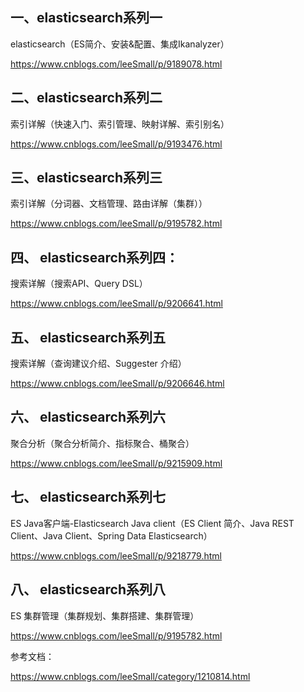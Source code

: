 ## 一、elasticsearch系列一

elasticsearch（ES简介、安装&配置、集成Ikanalyzer） 

https://www.cnblogs.com/leeSmall/p/9189078.html   

## 二、elasticsearch系列二

索引详解（快速入门、索引管理、映射详解、索引别名） 

https://www.cnblogs.com/leeSmall/p/9193476.html

## 三、elasticsearch系列三

索引详解（分词器、文档管理、路由详解（集群）） 

https://www.cnblogs.com/leeSmall/p/9195782.html

## 四、 elasticsearch系列四：

搜索详解（搜索API、Query DSL） 

https://www.cnblogs.com/leeSmall/p/9206641.html

## 五、 elasticsearch系列五

搜索详解（查询建议介绍、Suggester 介绍）

https://www.cnblogs.com/leeSmall/p/9206646.html

## 六、 elasticsearch系列六

聚合分析（聚合分析简介、指标聚合、桶聚合） 

https://www.cnblogs.com/leeSmall/p/9215909.html

## 七、 elasticsearch系列七

ES Java客户端-Elasticsearch Java client（ES Client 简介、Java REST Client、Java Client、Spring Data Elasticsearch） 

https://www.cnblogs.com/leeSmall/p/9218779.html

## 八、 elasticsearch系列八

ES 集群管理（集群规划、集群搭建、集群管理） 

https://www.cnblogs.com/leeSmall/p/9195782.html


参考文档：

https://www.cnblogs.com/leeSmall/category/1210814.html
